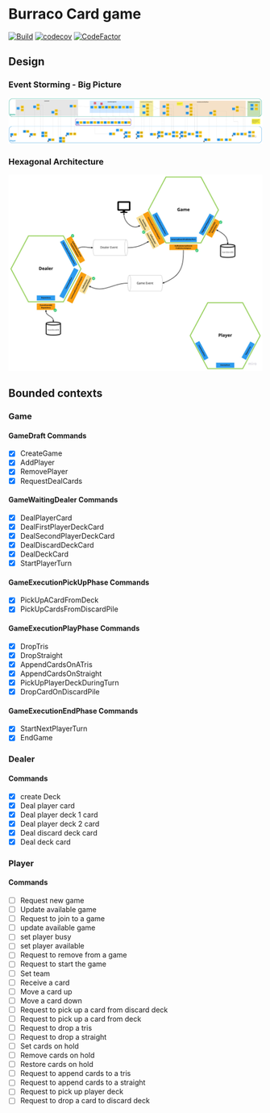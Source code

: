 # Burraco Card game

[![Build](https://github.com/abaddon/burraco-vertx/actions/workflows/builds.yml/badge.svg)](https://github.com/abaddon/burraco-vertx/actions/workflows/builds.yml)
[![codecov](https://codecov.io/gh/abaddon/burraco-vertx/branch/master/graph/badge.svg?token=QFVXQXWIWF)](https://codecov.io/gh/abaddon/burraco-vertx)
[![CodeFactor](https://www.codefactor.io/repository/github/abaddon/burraco-vertx/badge)](https://www.codefactor.io/repository/github/abaddon/burraco-vertx)

## Design
### Event Storming - Big Picture
![big picture schema](./documents/eventStormingBigPicture.jpg)

### Hexagonal Architecture
![Hexagonal Architecture](./documents/hexagonalArchitecture.jpg)

## Bounded contexts
### Game
#### GameDraft Commands
- [x] CreateGame
- [x] AddPlayer
- [x] RemovePlayer
- [x] RequestDealCards

#### GameWaitingDealer Commands
- [x] DealPlayerCard
- [x] DealFirstPlayerDeckCard
- [x] DealSecondPlayerDeckCard
- [x] DealDiscardDeckCard
- [x] DealDeckCard
- [x] StartPlayerTurn

#### GameExecutionPickUpPhase Commands
- [x] PickUpACardFromDeck
- [x] PickUpCardsFromDiscardPile

#### GameExecutionPlayPhase Commands
- [x] DropTris
- [x] DropStraight
- [x] AppendCardsOnATris
- [x] AppendCardsOnStraight
- [x] PickUpPlayerDeckDuringTurn
- [x] DropCardOnDiscardPile

#### GameExecutionEndPhase Commands
- [x] StartNextPlayerTurn
- [x] EndGame

### Dealer
#### Commands
- [x] create Deck
- [x] Deal player card
- [x] Deal player deck 1 card
- [x] Deal player deck 2 card
- [x] Deal discard deck card
- [x] Deal deck card

### Player
#### Commands
- [ ] Request new game
- [ ] Update available game
- [ ] Request to join to a game
- [ ] update available game
- [ ] set player busy
- [ ] set player available
- [ ] Request to remove from a game
- [ ] Request to start the game
- [ ] Set team
- [ ] Receive a card
- [ ] Move a card up
- [ ] Move a card down
- [ ] Request to pick up a card from discard deck
- [ ] Request to pick up a card from deck
- [ ] Request to drop a tris
- [ ] Request to drop a straight
- [ ] Set cards on hold
- [ ] Remove cards on hold
- [ ] Restore cards on hold
- [ ] Request to append cards to a tris
- [ ] Request to append cards to a straight
- [ ] Request to pick up player deck
- [ ] Request to drop a card to discard deck

